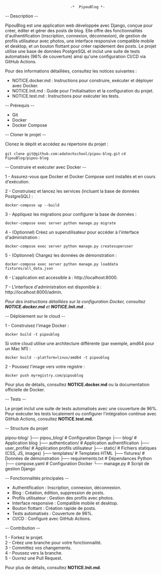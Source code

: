                                   -*  PipouBlog *-

-- Description --

PipouBlog est une application web développée avec Django, conçue pour créer, éditer et gérer des posts de blog. Elle offre des fonctionnalités d'authentification (inscription, connexion, déconnexion), de gestion de profils utilisateur avec photos, une interface responsive compatible mobile et desktop, et un bouton flottant pour créer rapidement des posts. Le projet utilise une base de données PostgreSQL et inclut une suite de tests automatisés (96% de couverture) ainsi qu'une configuration CI/CD via GitHub Actions.

Pour des informations détaillées, consultez les notices suivantes :

- NOTICE.docker.md : Instructions pour construire, exécuter et déployer avec Docker.
- NOTICE.Init.md : Guide pour l'initialisation et la configuration du projet.
- NOTICE.test.md : Instructions pour exécuter les tests.



-- Prérequis --

- Git
- Docker
- Docker Compose



-- Cloner le projet --

Clonez le dépôt et accédez au répertoire du projet :

``` git clone git@github.com:adatechschool/pipou-blog.git ```
``` cd PipouBlog/pipou-blog ```



-- Construire et exécuter avec Docker --

1 - Assurez-vous que Docker et Docker Compose sont installés et en cours d'exécution.


2 - Construisez et lancez les services (incluant la base de données PostgreSQL) :

``` docker-compose up --build ```


3 - Appliquez les migrations pour configurer la base de données :

``` docker-compose exec server python manage.py migrate ```


4 - (Optionnel) Créez un superutilisateur pour accéder à l'interface d'administration :

``` docker-compose exec server python manage.py createsuperuser ```


5 - (Optionnel) Chargez les données de démonstration :

``` docker-compose exec server python manage.py loaddata fixtures/all_data.json ```


6 - L'application est accessible à : http://localhost:8000.


7 - L'interface d'administration est disponible à : http://localhost:8000/admin.

<i> Pour des instructions détaillées sur la configuration Docker, consultez <b>NOTICE.docker.md</b> et <b> NOTICE.Init.md</b> </i>.



-- Déploiement sur le cloud --


1 - Construisez l'image Docker :

``` docker build -t pipoublog ```

Si votre cloud utilise une architecture différente (par exemple, amd64 pour un Mac M1) :

``` docker build --platform=linux/amd64 -t pipoublog ```


2 - Poussez l'image vers votre registre :

``` docker push myregistry.com/pipoublog ```

Pour plus de détails, consultez <b>NOTICE.docker.md</b> ou la documentation officielle de Docker.



-- Tests --

Le projet inclut une suite de tests automatisés avec une couverture de 96%. Pour exécuter les tests localement ou configurer l'intégration continue avec GitHub Actions, consultez <b>NOTICE.test.md.</b>

-- Structure du projet

pipou-blog/
├── pipou_blog/           # Configuration Django
├── blog/                 # Application blog
├── authentication/       # Application authentification
├── user_profile/         # Application profils utilisateur
├── static/               # Fichiers statiques (CSS, JS, images)
├── templates/            # Templates HTML
├── fixtures/             # Données de démonstration
├── requirements.txt      # Dépendances Python
├── compose.yaml          # Configuration Docker
└── manage.py             # Script de gestion Django

-- Fonctionnalités principales --

- Authentification : Inscription, connexion, déconnexion.
- Blog : Création, édition, suppression de posts.
- Profils utilisateur : Gestion des profils avec photos.
- Interface responsive : Compatible mobile et desktop.
- Bouton flottant : Création rapide de posts.
- Tests automatisés : Couverture de 96%.
- CI/CD : Configuré avec GitHub Actions.


-- Contribution --

1 - Forkez le projet.</br>
2 - Créez une branche pour votre fonctionnalité.</br>
3 - Committez vos changements.</br>
4 - Poussez vers la branche.</br>
5 - Ouvrez une Pull Request.</br>

Pour plus de détails, consultez <b>NOTICE.Init.md</b>.




